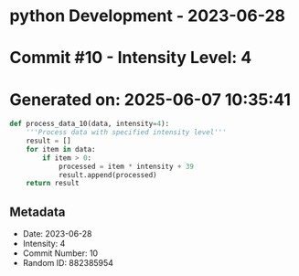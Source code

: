 ﻿# python Development - 2023-06-28
# Commit #10 - Intensity Level: 4
# Generated on: 2025-06-07 10:35:41
```python
def process_data_10(data, intensity=4):
    '''Process data with specified intensity level'''
    result = []
    for item in data:
        if item > 0:
            processed = item * intensity + 39
            result.append(processed)
    return result
```
## Metadata
- Date: 2023-06-28
- Intensity: 4
- Commit Number: 10
- Random ID: 882385954
